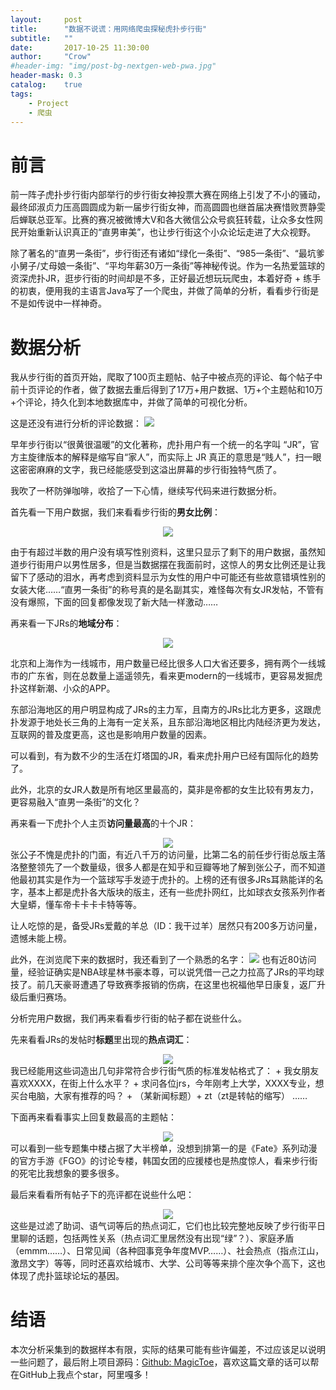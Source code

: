 ```yaml
---
layout:     post
title:      "数据不说谎：用网络爬虫探秘虎扑步行街"
subtitle:   ""
date:       2017-10-25 11:30:00
author:     "Crow"
#header-img: "img/post-bg-nextgen-web-pwa.jpg"
header-mask: 0.3
catalog:    true
tags:
    - Project
    - 爬虫
---
```


# 前言

前一阵子虎扑步行街内部举行的步行街女神投票大赛在网络上引发了不小的骚动，最终邱淑贞力压高圆圆成为新一届步行街女神，而高圆圆也继首届决赛惜败贾静雯后蝉联总亚军。比赛的赛况被微博大V和各大微信公众号疯狂转载，让众多女性网民开始重新认识真正的“直男审美”，也让步行街这个小众论坛走进了大众视野。

除了著名的“直男一条街”，步行街还有诸如“绿化一条街”、“985一条街”、“最坑爹小舅子/丈母娘一条街”、“平均年薪30万一条街”等神秘传说。作为一名热爱篮球的资深虎扑JR，逛步行街的时间却是不多，正好最近想玩玩爬虫，本着好奇 + 练手的初衷，便用我的主语言Java写了一个爬虫，并做了简单的分析，看看步行街是不是如传说中一样神奇。

# 数据分析

我从步行街的首页开始，爬取了100页主题帖、帖子中被点亮的评论、每个帖子中前十页评论的作者，做了数据去重后得到了17万+用户数据、1万+个主题帖和10万+个评论，持久化到本地数据库中，并做了简单的可视化分析。

这是还没有进行分析的评论数据：
![](http://pic.yupoo.com/crowhawk/c8a88e59/0ce63492.png)

早年步行街以“很黄很温暖”的文化著称，虎扑用户有一个统一的名字叫 “JR”，官方主旋律版本的解释是缩写自“家人”，而实际上 JR 真正的意思是“贱人”，扫一眼这密密麻麻的文字，我已经能感受到这溢出屏幕的步行街独特气质了。

我吹了一杯防弹咖啡，收拾了一下心情，继续写代码来进行数据分析。

首先看一下用户数据，我们来看看步行街的**男女比例**：
<center><img src="http://pic.yupoo.com/crowhawk/0ba806b6/7cf7c7da.png"></center>

由于有超过半数的用户没有填写性别资料，这里只显示了剩下的用户数据，虽然知道步行街用户以男性居多，但是当数据摆在我面前时，这惊人的男女比例还是让我留下了感动的泪水，再考虑到资料显示为女性的用户中可能还有些故意错填性别的女装大佬……“直男一条街”的称号真的是名副其实，难怪每次有女JR发帖，不管有没有爆照，下面的回复都像发现了新大陆一样激动……

再来看一下JRs的**地域分布**：

<center><img src="http://pic.yupoo.com/crowhawk/a5b549cf/ae262b02.png"></center>

北京和上海作为一线城市，用户数量已经比很多人口大省还要多，拥有两个一线城市的广东省，则在总数量上遥遥领先，看来更modern的一线城市，更容易发掘虎扑这样新潮、小众的APP。

东部沿海地区的用户明显构成了JRs的主力军，且南方的JRs比北方更多，这跟虎扑发源于地处长三角的上海有一定关系，且东部沿海地区相比内陆经济更为发达，互联网的普及度更高，这也是影响用户数量的因素。

可以看到，有为数不少的生活在灯塔国的JR，看来虎扑用户已经有国际化的趋势了。

此外，北京的女JR人数是所有地区里最高的，莫非是帝都的女生比较有男友力，更容易融入“直男一条街”的文化？

再来看一下虎扑个人主页**访问量最高**的十个JR：
<center><img src="http://pic.yupoo.com/crowhawk/c924197f/73e2a8b6.png"></center>
张公子不愧是虎扑的门面，有近八千万的访问量，比第二名的前任步行街总版主落洛整整领先了一个数量级，很多人都是在知乎和豆瓣等地了解到张公子，而不知道他最初其实是作为一个篮球写手发迹于虎扑的。上榜的还有很多JRs耳熟能详的名字，基本上都是虎扑各大版块的版主，还有一些虎扑网红，比如球衣女孩系列作者大皇蟒，懂车帝卡卡卡卡特等等。

让人吃惊的是，备受JRs爱戴的羊总（ID：我干过羊）居然只有200多万访问量，遗憾未能上榜。

此外，在浏览爬下来的数据时，我还看到了一个熟悉的名字：
<img src="http://pic.yupoo.com/crowhawk/a555d95a/460f24ae.png">
也有近80访问量，经验证确实是NBA球星林书豪本尊，可以说凭借一己之力拉高了JRs的平均球技了。前几天豪哥遭遇了导致赛季报销的伤病，在这里也祝福他早日康复，返厂升级后重归赛场。

分析完用户数据，我们再来看看步行街的帖子都在说些什么。

先来看看JRs的发帖时**标题**里出现的**热点词汇**：
<center><img src="http://pic.yupoo.com/crowhawk/dab2b9c2/03d3945c.png"></center>
我已经能用这些词造出几句非常符合步行街气质的标准发帖格式了：
+ 我女朋友喜欢XXXX，在街上什么水平？
+ 求问各位jrs，今年刚考上大学，XXXX专业，想买台电脑，大家有推荐的吗？
+ （某新闻标题）+ zt（zt是转帖的缩写）
……

下面再来看看事实上回复数最高的主题帖：
<center><img src="http://pic.yupoo.com/crowhawk/563ca470/f844d297.png"></center>
可以看到一些专题集中楼占据了大半榜单，没想到排第一的是《Fate》系列动漫的官方手游《FGO》的讨论专楼，韩国女团的应援楼也是热度惊人，看来步行街的死宅比我想象的要多很多。

最后来看看所有帖子下的亮评都在说些什么吧：
<center><img src="http://pic.yupoo.com/crowhawk/3f77a257/fd48df47.png"></center>
这些是过滤了助词、语气词等后的热点词汇，它们也比较完整地反映了步行街平日里聊的话题，包括两性关系（热点词汇里居然没有出现“绿”？）、家庭矛盾（emmm……）、日常见闻（各种囧事竞争年度MVP……）、社会热点（指点江山，激昂文字）等等，同时还喜欢给城市、大学、公司等等来排个座次争个高下，这也体现了虎扑篮球论坛的基因。

# 结语

本次分析采集到的数据样本有限，实际的结果可能有些许偏差，不过应该足以说明一些问题了，最后附上项目源码：[Github:  MagicToe](https://github.com/CrowHawk/MagicToe)，喜欢这篇文章的话可以帮在GitHub上我点个star，阿里嘎多！

